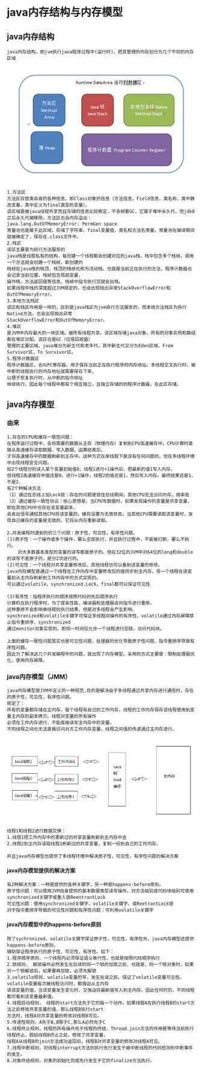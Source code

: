 # java内存结构与内存模型
## java内存结构
	java内存结构，即jvm执行java程序过程中(运行时)，把其管理的内存划分为几个不同的内存区域

![image](https://github.com/williamzhang11/fastTech/blob/master/src/main/java/com/xiu/fastTech/memorymodel/image/memorystructure.jpg)

	1.方法区
	方法区存放类自身的各种信息，即Class对象的信息（方法信息，Field信息，类名称，类中静态变量，类中定义为final类型的变量）。
	该区域是被java线程共享而且存储的信息比较稳定，不会频繁GC，它属于堆中永久代，但jdk8之后永久代被移除。方法区也会内存溢出：
	java.lang.OutOfMemoryError: PermGen space
	常量池也是属于此区域，存储了字符串，final变量值，类名和方法名常量。常量池在编译期间就被确定了，保存在.class文件中。
	2.栈区
	该区主要是为执行方法服务的
	java栈是线程私有的结构，每创建一个线程都会创建对应的java栈，栈中包含多个栈帧，调用一个方法就会创建一个栈帧，新创建的
	栈帧在java栈的栈顶，栈顶的栈帧也称为活动栈。也就是当前正在执行的方法，程序计数器也会记录当前位置。栈帧包含局部变量，
	操作栈，方法返回值等信息。栈帧中指令执行完就会出栈。
	如果线程中栈的深度超过JVM规定的，也会出现抛出异常StackOverflowError和OutOfMemoryError。
	3.本地方法栈区
	该区和栈区作用是一样的，区别是java栈区为jvm执行方法服务的，而本地方法栈区为执行Native方法。也会出现抛出异常
	StackOverflowError和OutOfMemoryError。
	4.堆区
	是JVM中内存最大的一块区域。被所有线程共享。该区域存储java对象。所有的对象实例和数组都在堆区分配。该区也是GC（垃圾回收器）
	管理的主要区域。java堆分为新生代和老年代，其中新生代又分为Eden区域，From Survivor区，To Survivor区。
	5.程序计数器区
	程序计数器区，也叫PC寄存器。用于保存当前正在执行程序的内存地址。多线程交叉执行时，被中断的线程执行的内存地址就需要保存下来，
	以便于恢复执行时，从中断的指令地址
	继续执行。因此每个线程中都有个相互独立，且独立存储的的程序计数器，在此区存储。

## java内存模型

### 由来
	1.存在的CPU和缓存一致性问题：
	在程序运行过程中，会将需要的数据从主存（物理内存）复制到CPU高速缓存中，CPU计算时直接从高速缓存读取数据，写入数据，运算结束后，
	才将高速缓存中的数据刷新到主存中。这种方式在单线程下是没有任何问题的，但在多线程环境中出现线程安全问题。
	如2个线程分别读入某个变量初始值0，线程1进行+1操作后，把最新的值1写入内存，
	但线程2高速缓存中值还是0，进行+1操作，线程2的值还是1，然后写入内存。最终结果还是1，不是2.
	有2个种解决方法
	（1）通过在总线上加Lock锁：存在的问题是锁住总线期间，其他CPU无法访问内存，效率低
	（2）通过缓存一致性协议：核心思想是，当CPU写数据时，如果发现操作的变量是共享变量，即在其他CPU中也存在该变量副本，
	会发出信号通知其他CPU将该变量的。缓存设置为无效状态，当其他CPU需要读取该变量时，发现自己缓存的变量是无效的，它将从内存重新读取。
		
	2.并发编程时遇到的的三个问题：原子性，可见性，有序性问题。
	(1)原子性：一个操作或多个操作，要么全部执行，并且执行过程中，不能被打断，要么不执行。
		对大多数基本类型的变量的读写都是原子的。但在32位的JVM中对64位的long和double的读写不是原子的，是分2次进行的。
	(2)可见性：一个线程对共享变量修改后，其他线程也可以看到该变量的修改。
	java内存模型是通过一个线程在工作内存中变量修改后的值同步到主内存，另一个线程在读变量前从主内存刷新到工作内存中的方式实现的。
	可以通过volatile，synchronized,Lock，final都可以保证可见性
	
	(3)有序性：指程序执行的顺序按照代码的先后顺序执行
	计算机在执行程序时，为了提高性能，编译器和处理器会对指令进行重排。
	这种重排不会影响单线程的执行结果，但是对多线程会产生影响。
	synchronized和volatile关键字可保证多线程间操作的有序性，volatile通过内存屏障禁止指令重排序，synchronized
	通过monitor对象实现的，即同一时间仅允许一个线程进行加锁，访问代码块。
	
	上面的缓存一致性问题其实也是可见性问题，处理器的优化导致原子性问题，指令重排序导致有序性问题。
	因此为了解决这几个并发编程中的问题，就出现了内存模型。采用的方式主要是：限制处理器优化，使用内存屏障。
	
### java内存模型（JMM）
	java内存模型是JVM中定义的一种规范,目的是解决由于多线程通过共享内存进行通信时，存在的原子性，可见性，有序性问题。
	规定了：
	所有的变量都存储在主内存，每个线程有自己的工作内存，线程的工作内存保存该线程使用到变量主内存的副本拷贝。线程对变量的所有操作
	必须在工作内存进行，不能直接读写主内存中的变量。
	不同线程之间也无法直接访问对方工作内存变量，线程之间值的传递通过主内存进行。
![image](https://github.com/williamzhang11/fastTech/blob/master/src/main/java/com/xiu/fastTech/memorymodel/image/jmm.jpg)
	
	线程1和线程2进行数据交换：
	1.线程1把工作内存中的更新过的共享变量刷新到主内存中去
	2.线程2到主内存读取线程1刷新过的共享变量，复制一份到自己的工作内存。
	
	并且java内存模型也提供了多线程环境中解决原子性，可见性，有序性问题的解决方案
	
#### java内存模型提供的解决方案
	有2种解决方案：一种是提供的各种关键字，另一种是happens-before原则。
	原子性问题：可以使用JVM自身提供的基本数据类型读写操作。对方法级别或代码块级别可使用synchronized关键字或重入锁ReentrantLock
	可见性问题：使用synchronized关键字，volatile关键字，或ReetrantLock锁
	对于指令重排序导致的可见性问题和有序性问题：可利用volatile关键字
	
#### java内存模型中的happens-before原则

	除了sychronized，volatile关键字保证原子性，可见性，有序性外，java内存模型还提供happens-before原则，
	辅助保证程序执行的原子性，可见性，有序性。如下：
	1.程序顺序原则，一个线程内必须保证语义串行性，也就是按照代码顺序执行
	2.锁规则， 解锁操作必然发生在后续的同一个锁的加锁之前，也就是，同一个锁对象时，如果对一个锁解锁后，如果要再加锁，必须先解锁
	3.volatile规则，volatile变量的写，发生在读之前，保证了volatile变量可见性。volatile变量每次被线程访问时，都强迫从主内存
	读该变量的值，当该变量发生变化时，又强迫将最新值写入到主内存。因此任何时刻，不同线程都可看到该变量最新值。
	4.线程启动规则， 线程的start方法先于它的每一个动作。如果线程A在执行线程B的start方法之前修改共享变量的值，那么线程B执行start
	方法时，线程A对共享变量的修改对线程B可见。
	5.传递性规则，A先于B,B限于C,那么A必然先于C
	6.线程终止规则，线程的所有操作先于线程的终结，Thread.join方法的作用是等待当前执行线程终止。假如线程B终止之前，修改了共享变量，
	线程A从线程B的join方法成功返回后，线程B对共享变量的修改对线程A可见。
	7.线程中断规则，对线程interrupt方法的执行先行发生于被中断线程的代码检测到中断事件的发生。
	8.对象终结规则，对象的初始化完成先行发生于它的finalize方法执行。
	
	
	
	
	
	
	
	
	
	
	
	
	
	
	
	
	













